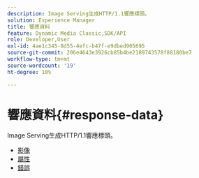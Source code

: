 ```yaml
---
description: Image Serving生成HTTP/1.1響應標頭。
solution: Experience Manager
title: 響應資料
feature: Dynamic Media Classic,SDK/API
role: Developer,User
exl-id: 4ae1c345-8d55-4efc-b47f-e9dbed905695
source-git-commit: 206e4643e3926cb85b4be2189743578f88180be7
workflow-type: tm+mt
source-wordcount: '19'
ht-degree: 10%

---
```


# 響應資料{#response-data}

Image Serving生成HTTP/1.1響應標頭。

* [影像](c-images.md)
* [屬性](c-properties/c-properties.md)
* [錯誤](r-errors.md)
